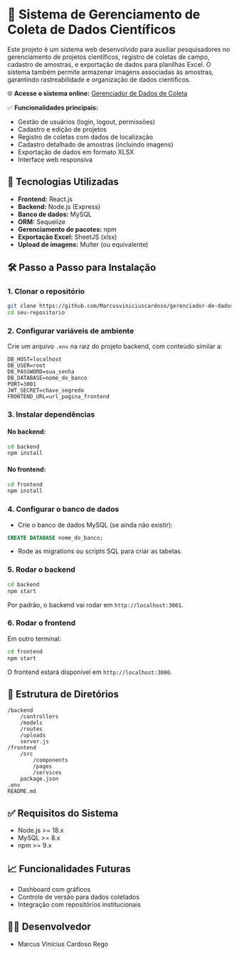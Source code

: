 # 🐛 Sistema de Gerenciamento de Coleta de Dados Científicos

Este projeto é um sistema web desenvolvido para auxiliar pesquisadores no gerenciamento de projetos científicos, registro de coletas de campo, cadastro de amostras, e exportação de dados para planilhas Excel. O sistema também permite armazenar imagens associadas às amostras, garantindo rastreabilidade e organização de dados científicos.

🌐 **Acesse o sistema online:** [Gerenciador de Dados de Coleta](https://gerenciador-de-dados-de-coleta.vercel.app/)

✅ **Funcionalidades principais:**

- Gestão de usuários (login, logout, permissões)
- Cadastro e edição de projetos
- Registro de coletas com dados de localização
- Cadastro detalhado de amostras (incluindo imagens)
- Exportação de dados em formato XLSX
- Interface web responsiva

## 🚀 Tecnologias Utilizadas

- **Frontend:** React.js
- **Backend:** Node.js (Express)
- **Banco de dados:** MySQL
- **ORM:** Sequelize
- **Gerenciamento de pacotes:** npm
- **Exportação Excel:** SheetJS (xlsx)
- **Upload de imagens:** Multer (ou equivalente)

## 🛠️ Passo a Passo para Instalação

### 1. Clonar o repositório

```bash
git clone https://github.com/Marcusviniciuscardoso/gerenciador-de-dados-de-coleta.git
cd seu-repositorio
```

### 2. Configurar variáveis de ambiente

Crie um arquivo `.env` na raiz do projeto backend, com conteúdo similar a:

```
DB_HOST=localhost
DB_USER=root
DB_PASSWORD=sua_senha
DB_DATABASE=nome_do_banco
PORT=3001
JWT_SECRET=chave_segredo
FRONTEND_URL=url_pagina_frontend
```

### 3. Instalar dependências

#### No backend:

```bash
cd backend
npm install
```

#### No frontend:

```bash
cd frontend
npm install
```

### 4. Configurar o banco de dados

- Crie o banco de dados MySQL (se ainda não existir):

```sql
CREATE DATABASE nome_do_banco;
```

- Rode as migrations ou scripts SQL para criar as tabelas.

### 5. Rodar o backend

```bash
cd backend
npm start
```

Por padrão, o backend vai rodar em `http://localhost:3001`.

### 6. Rodar o frontend

Em outro terminal:

```bash
cd frontend
npm start
```

O frontend estará disponível em `http://localhost:3000`.

## 📂 Estrutura de Diretórios

```
/backend
    /controllers
    /models
    /routes
    /uploads
    server.js
/frontend
    /src
        /components
        /pages
        /services
    package.json
.env
README.md
```

## ✅ Requisitos do Sistema

- Node.js >= 18.x
- MySQL >= 8.x
- npm >= 9.x

## 📈 Funcionalidades Futuras

- Dashboard com gráficos
- Controle de versão para dados coletados
- Integração com repositórios institucionais

## 🧑‍💻 Desenvolvedor

- Marcus Vinícius Cardoso Rego

